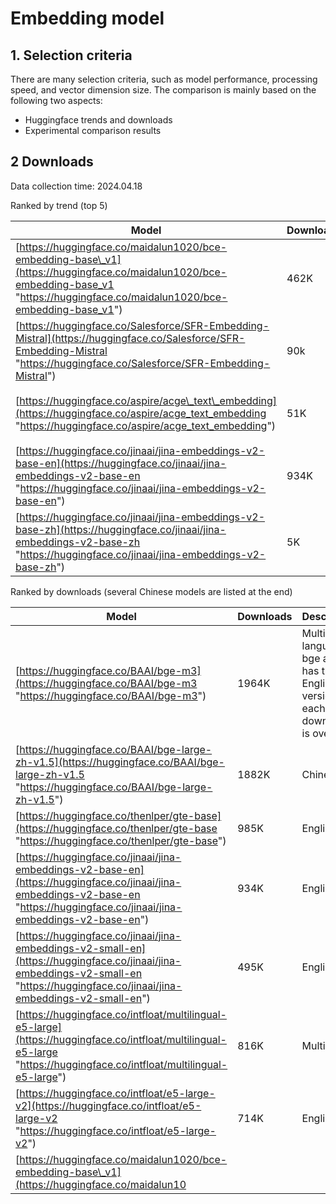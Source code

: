 # Embedding model

## 1. Selection criteria

There are many selection criteria, such as model performance, processing speed, and vector dimension size. The comparison is mainly based on the following two aspects:

- Huggingface trends and downloads
- Experimental comparison results

## 2 Downloads

Data collection time: 2024.04.18

Ranked by trend (top 5)

| Model | Downloads | Description |
| ----------------------------------------------------------------------------------------------------------------------------------------------------------------------------------- | ---- | --------------------------------------------------------------------------------------------------------------------------------------------------------------------------------------------- |
| [https://huggingface.co/maidalun1020/bce-embedding-base\_v1](https://huggingface.co/maidalun1020/bce-embedding-base_v1 "https://huggingface.co/maidalun1020/bce-embedding-base_v1") | 462K | Strong cross-language capabilities in Chinese and English. Recommended best practices: embedding recalls the top 50-100 segments, reranker re-ranks these 50-100 segments, and finally takes the top 5-10 segments. |
| [https://huggingface.co/Salesforce/SFR-Embedding-Mistral](https://huggingface.co/Salesforce/SFR-Embedding-Mistral "https://huggingface.co/Salesforce/SFR-Embedding-Mistral") | 90k | English |
| [https://huggingface.co/aspire/acge\_text\_embedding](https://huggingface.co/aspire/acge_text_embedding "https://huggingface.co/aspire/acge_text_embedding") | 51K | Chinese, rising rapidly, C-MTEB ranking first (2024.04.18) ([https://huggingface.co/spaces/mteb/leaderboard）](https://huggingface.co/spaces/mteb/leaderboard%EF%BC%89 "https://huggingface.co/spaces/mteb/leaderboard）") |
| [https://huggingface.co/jinaai/jina-embeddings-v2-base-en](https://huggingface.co/jinaai/jina-embeddings-v2-base-en "https://huggingface.co/jinaai/jina-embeddings-v2-base-en") | 934K | English |
| [https://huggingface.co/jinaai/jina-embeddings-v2-base-zh](https://huggingface.co/jinaai/jina-embeddings-v2-base-zh "https://huggingface.co/jinaai/jina-embeddings-v2-base-zh") | 5K | Chinese and English |

Ranked by downloads (several Chinese models are listed at the end)

| Model | Downloads | Description |
| ------------------------------------------------------------------------------------------------------------------------------------------------------------------------------------- | ----- | ------------------------------- |
| [https://huggingface.co/BAAI/bge-m3](https://huggingface.co/BAAI/bge-m3 "https://huggingface.co/BAAI/bge-m3") | 1964K | Multi-language, bge also has three English versions, each download is over 1M |
| [https://huggingface.co/BAAI/bge-large-zh-v1.5](https://huggingface.co/BAAI/bge-large-zh-v1.5 "https://huggingface.co/BAAI/bge-large-zh-v1.5") | 1882K | Chinese |
| [https://huggingface.co/thenlper/gte-base](https://huggingface.co/thenlper/gte-base "https://huggingface.co/thenlper/gte-base") | 985K | English |
| [https://huggingface.co/jinaai/jina-embeddings-v2-base-en](https://huggingface.co/jinaai/jina-embeddings-v2-base-en "https://huggingface.co/jinaai/jina-embeddings-v2-base-en") | 934K | English |
| [https://huggingface.co/jinaai/jina-embeddings-v2-small-en](https://huggingface.co/jinaai/jina-embeddings-v2-small-en "https://huggingface.co/jinaai/jina-embeddings-v2-small-en") | 495K | English |
| [https://huggingface.co/intfloat/multilingual-e5-large](https://huggingface.co/intfloat/multilingual-e5-large "https://huggingface.co/intfloat/multilingual-e5-large") | 816K | Multilingual |
| [https://huggingface.co/intfloat/e5-large-v2](https://huggingface.co/intfloat/e5-large-v2 "https://huggingface.co/intfloat/e5-large-v2") | 714K | English |
| [https://huggingface.co/maidalun1020/bce-embedding-base\_v1](https://huggingface.co/maidalun10

